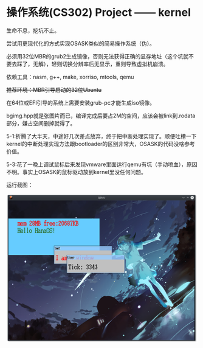 # 操作系统(CS302) Project —— kernel

生命不息，挖坑不止。

尝试用更现代化的方式实现OSASK类似的简易操作系统（伪）。

必须用32位MBR的grub2生成镜像，否则无法获得正确的显存地址（这个坑就不要去踩了，无解），轻则切换分辨率后无显示，重则导致虚拟机崩溃。

依赖工具：nasm, g++, make, xorriso, mtools, qemu

~~推荐环境：MBR引导启动的32位Ubuntu~~

在64位或EFI引导的系统上需要安装grub-pc才能生成iso镜像。

bgimg.hpp就是张图片而已，编译完成后要占2M的空间，应该会被link到.rodata部分，嫌占空间删掉就得了。

5-1:折腾了大半天，中途好几次差点放弃，终于把中断处理实现了。顺便吐槽一下kernel的中断处理实现方法跟bootloader的区别非常大，OSASK的代码没啥参考价值。

5-3:花了一晚上调试鼠标后来发现vmware里面运行qemu有坑（手动喷血），原因不明。事实上OSASK的鼠标驱动放到kernel里没任何问题。

运行截图：

![](imgs/screenshot.png)

